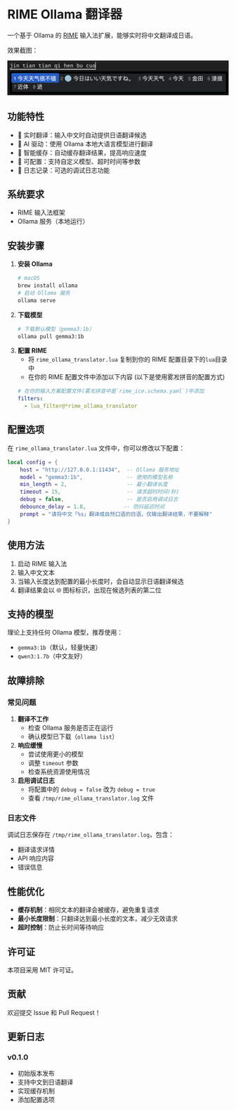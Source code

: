 # RIME Ollama 翻译器

一个基于 Ollama 的 [RIME](https://rime.im/) 输入法扩展，能够实时将中文翻译成日语。

效果截图：

![效果截图](screenshot.png)

## 功能特性

- 🚀 实时翻译：输入中文时自动提供日语翻译候选
- 🤖 AI 驱动：使用 Ollama 本地大语言模型进行翻译
- 💾 智能缓存：自动缓存翻译结果，提高响应速度
- 🔧 可配置：支持自定义模型、超时时间等参数
- 📝 日志记录：可选的调试日志功能

## 系统要求

- RIME 输入法框架
- Ollama 服务（本地运行）

## 安装步骤

1. **安装 Ollama**
   ```bash
   # macOS
   brew install ollama
   # 启动 Ollama 服务
   ollama serve
   ```
2. **下载模型**
   ```bash
   # 下载默认模型（gemma3:1b）
   ollama pull gemma3:1b
   ```
3. **配置 RIME**
   - 将 `rime_ollama_translator.lua` 复制到你的 RIME 配置目录下的`lua`目录中
   - 在你的 RIME 配置文件中添加以下内容 (以下是使用雾凇拼音的配置方式)
   ```yaml
   # 在你的输入方案配置文件(雾凇拼音中是`rime_ice.schema.yaml`)中添加
   filters:
     - lua_filter@*rime_ollama_translator
   ```

## 配置选项

在 `rime_ollama_translator.lua` 文件中，你可以修改以下配置：

```lua
local config = {
    host = "http://127.0.0.1:11434",  -- Ollama 服务地址
    model = "gemma3:1b",              -- 使用的模型名称
    min_length = 2,                   -- 最小翻译长度
    timeout = 15,                     -- 请求超时时间(秒)
    debug = false,                    -- 是否启用调试日志
    debounce_delay = 1.8,            -- 防抖延迟时间
    prompt = "请将中文「%s」翻译成自然口语的日语，仅输出翻译结果，不要解释"
}
```

## 使用方法

1. 启动 RIME 输入法
2. 输入中文文本
3. 当输入长度达到配置的最小长度时，会自动显示日语翻译候选
4. 翻译结果会以 🌐 图标标识，出现在候选列表的第二位

## 支持的模型

理论上支持任何 Ollama 模型，推荐使用：
- `gemma3:1b`（默认，轻量快速）
- `qwen3:1.7b`（中文友好）

## 故障排除

### 常见问题

1. **翻译不工作**
   - 检查 Ollama 服务是否正在运行
   - 确认模型已下载（`ollama list`）
2. **响应缓慢**
   - 尝试使用更小的模型
   - 调整 `timeout` 参数
   - 检查系统资源使用情况
3. **启用调试日志**
   - 将配置中的 `debug = false` 改为 `debug = true`
   - 查看 `/tmp/rime_ollama_translator.log` 文件

### 日志文件

调试日志保存在 `/tmp/rime_ollama_translator.log`，包含：
- 翻译请求详情
- API 响应内容
- 错误信息

## 性能优化

- **缓存机制**：相同文本的翻译会被缓存，避免重复请求
- **最小长度限制**：只翻译达到最小长度的文本，减少无效请求
- **超时控制**：防止长时间等待响应

## 许可证

本项目采用 MIT 许可证。

## 贡献

欢迎提交 Issue 和 Pull Request！

## 更新日志

### v0.1.0
- 初始版本发布
- 支持中文到日语翻译
- 实现缓存机制
- 添加配置选项 